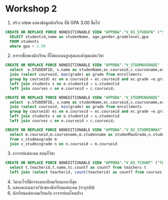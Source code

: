 # Workshop 2
1. สร้าง view แสดงข้อมูลนักเรียน ที่มี GPA 3.00 ขึ้นไป

```sql
CREATE OR REPLACE FORCE NONEDITIONABLE VIEW "APPDBA"."V_01_STUDGPA" ("STUDENTID", "STUDENNAME", "AGE", "GENDER", "GRADELEVEL", "GPA") AS 
  SELECT studentid,name as studenName, age,gender,gradelevel,gpa   
  FROM students
  where gpa > 2.99
```

2. หารายชื่อของนักเรียน ที่ได้คะแนนสูงสุดและตำ่สุดแต่ละวิชา

```sql
CREATE OR REPLACE FORCE NONEDITIONABLE VIEW "APPDBA"."V_STUDMAXGRADE" ("STUDENTID", "STUDENNAME", "COURSEID", "COURSENAME", "GRADE") AS 
  select  e.STUDENTID, s.name as studenName,ec.courseid,c.coursename,ec.grade from enrollments e
  join (select courseid, max(grade) as grade from enrollments 
  group by courseid) ec on e.courseid = ec.courseid and ec.grade =e.grade
  left join students s on e.studentid = s.studentid
  left join courses c on e.courseid = c.courseid;
```
```sql
CREATE OR REPLACE FORCE NONEDITIONABLE VIEW "APPDBA"."V_STUDMINGRADE" ("STUDENTID", "STUDENNAME", "COURSEID", "COURSENAME", "GRADE") AS 
  select  e.STUDENTID, s.name as studenName,ec.courseid,c.coursename,ec.grade from enrollments e
  join (select courseid, min(grade) as grade from enrollments 
  group by courseid) ec on e.courseid = ec.courseid and ec.grade =e.grade
  left join students s on e.studentid = s.studentid
  left join courses c on e.courseid = c.courseid;
```
```sql
CREATE OR REPLACE FORCE NONEDITIONABLE VIEW "APPDBA"."V_02_STUDMINMAX" ("COURSEID", "COURSENAME", "STUDENMAXGRADE", "STUDENTMINGRADE") AS 
  select m.courseid,m.coursename,m.studenname as studenMaxGrade,n.studenname as studentMinGrade
  from v_studmaxgrade m
  join v_studmingrade n on n.courseid = m.courseid
```

3. อาจารย์แต่ละคน สอนกี่วิชา

```sql
CREATE OR REPLACE FORCE NONEDITIONABLE VIEW "APPDBA"."V_03_TCOUNT" ("TEACHERID", "NAME", "COUNTT") AS 
  select t.teacherid,t.name,tc.countT as countT from teachers t
  left join (select teacherid, count(teacherid) as countT from courses group by teacherid) tc on t.teacherid = tc.teacherid;
```

4. วิชาอะไรที่มีการลงทะเบียนเรียนเยอะที่สุด
5. แสดงคะแนนรายวิชาของนักเรียนแต่ละคน (ระบุรหัส)
6. นักเรียนแต่ละคนเรียนกับ อาจารย์คนไหนบ้้าง
